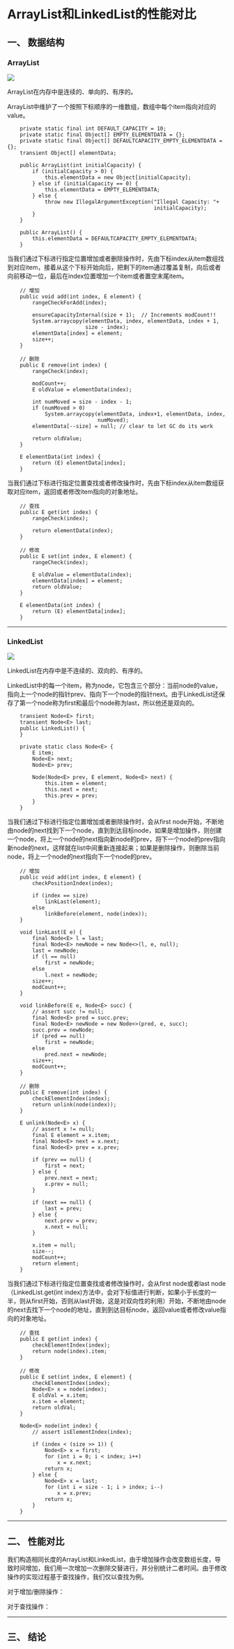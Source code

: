 # ArrayList和LinkedList的性能对比

## 一、 数据结构

### ArrayList
![](https://github.com/frogfans/ListDemo/blob/master/image/arraylist.png)

ArrayList在内存中是连续的、单向的、有序的。

ArrayList中维护了一个按照下标顺序的一维数组，数组中每个item指向对应的value。
```
    private static final int DEFAULT_CAPACITY = 10;
    private static final Object[] EMPTY_ELEMENTDATA = {};
    private static final Object[] DEFAULTCAPACITY_EMPTY_ELEMENTDATA = {};
    transient Object[] elementData;
    
    public ArrayList(int initialCapacity) {
        if (initialCapacity > 0) {
            this.elementData = new Object[initialCapacity];
        } else if (initialCapacity == 0) {
            this.elementData = EMPTY_ELEMENTDATA;
        } else {
            throw new IllegalArgumentException("Illegal Capacity: "+
                                               initialCapacity);
        }
    }
    
    public ArrayList() {
        this.elementData = DEFAULTCAPACITY_EMPTY_ELEMENTDATA;
    }
```

当我们通过下标进行指定位置增加或者删除操作时，先由下标index从item数组找到对应item，接着从这个下标开始向后，把剩下的item通过覆盖复制，向后或者向前移动一位，最后在index位置增加一个item或者置空末尾item。
```
    // 增加
    public void add(int index, E element) {
        rangeCheckForAdd(index);

        ensureCapacityInternal(size + 1);  // Increments modCount!!
        System.arraycopy(elementData, index, elementData, index + 1,
                         size - index);
        elementData[index] = element;
        size++;
    }

    // 删除
    public E remove(int index) {
        rangeCheck(index);

        modCount++;
        E oldValue = elementData(index);

        int numMoved = size - index - 1;
        if (numMoved > 0)
            System.arraycopy(elementData, index+1, elementData, index,
                             numMoved);
        elementData[--size] = null; // clear to let GC do its work

        return oldValue;
    }
    
    E elementData(int index) {
        return (E) elementData[index];
    }
```

当我们通过下标进行指定位置查找或者修改操作时，先由下标index从item数组获取对应item，返回或者修改item指向的对象地址。
```
    // 查找
    public E get(int index) {
        rangeCheck(index);

        return elementData(index);
    }
    
    // 修改
    public E set(int index, E element) {
        rangeCheck(index);

        E oldValue = elementData(index);
        elementData[index] = element;
        return oldValue;
    }
    
    E elementData(int index) {
        return (E) elementData[index];
    }
```

---
### LinkedList
![](https://github.com/frogfans/ListDemo/blob/master/image/linkedlist.png)

LinkedList在内存中是不连续的、双向的、有序的。

LinkedList中的每一个item，称为node，它包含三个部分：当前node的value，指向上一个node的指针prev、指向下一个node的指针next。由于LinkedList还保存了第一个node称为first和最后个node称为last，所以他还是双向的。
```
    transient Node<E> first;
    transient Node<E> last;
    public LinkedList() {
    }
    
    private static class Node<E> {
        E item;
        Node<E> next;
        Node<E> prev;

        Node(Node<E> prev, E element, Node<E> next) {
            this.item = element;
            this.next = next;
            this.prev = prev;
        }
    }
```

当我们通过下标进行指定位置增加或者删除操作时，会从first node开始，不断地由node的next找到下一个node，直到到达目标node，如果是增加操作，则创建一个node，将上一个node的next指向新node的prev，将下一个node的prev指向新node的next，这样就在list中间重新连接起来；如果是删除操作，则删除当前node，将上一个node的next指向下一个node的prev。
```
    // 增加
    public void add(int index, E element) {
        checkPositionIndex(index);

        if (index == size)
            linkLast(element);
        else
            linkBefore(element, node(index));
    }
    
    void linkLast(E e) {
        final Node<E> l = last;
        final Node<E> newNode = new Node<>(l, e, null);
        last = newNode;
        if (l == null)
            first = newNode;
        else
            l.next = newNode;
        size++;
        modCount++;
    }

    void linkBefore(E e, Node<E> succ) {
        // assert succ != null;
        final Node<E> pred = succ.prev;
        final Node<E> newNode = new Node<>(pred, e, succ);
        succ.prev = newNode;
        if (pred == null)
            first = newNode;
        else
            pred.next = newNode;
        size++;
        modCount++;
    }
    
    // 删除
    public E remove(int index) {
        checkElementIndex(index);
        return unlink(node(index));
    }
    
    E unlink(Node<E> x) {
        // assert x != null;
        final E element = x.item;
        final Node<E> next = x.next;
        final Node<E> prev = x.prev;

        if (prev == null) {
            first = next;
        } else {
            prev.next = next;
            x.prev = null;
        }

        if (next == null) {
            last = prev;
        } else {
            next.prev = prev;
            x.next = null;
        }

        x.item = null;
        size--;
        modCount++;
        return element;
    }
```

当我们通过下标进行指定位置查找或者修改操作时，会从first node或者last node（LinkedList.get(int index)方法中，会对下标值进行判断，如果小于长度的一半，则从first开始，否则从last开始，这是对双向性的利用）开始，不断地由node的next去找下一个node的地址，直到到达目标node，返回value或者修改value指向的对象地址。
```
    // 查找
    public E get(int index) {
        checkElementIndex(index);
        return node(index).item;
    }
    
    // 修改
    public E set(int index, E element) {
        checkElementIndex(index);
        Node<E> x = node(index);
        E oldVal = x.item;
        x.item = element;
        return oldVal;
    }
    
    Node<E> node(int index) {
        // assert isElementIndex(index);

        if (index < (size >> 1)) {
            Node<E> x = first;
            for (int i = 0; i < index; i++)
                x = x.next;
            return x;
        } else {
            Node<E> x = last;
            for (int i = size - 1; i > index; i--)
                x = x.prev;
            return x;
        }
    }
```

---
## 二、 性能对比

我们构造相同长度的ArrayList和LinkedList，由于增加操作会改变数组长度，导致时间增加，我们用一次增加一次删除交替进行，并分别统计二者时间。由于修改操作的实现过程基于查找操作，我们仅以查找为例。

对于增加/删除操作：



对于查找操作：



---
## 三、 结论

